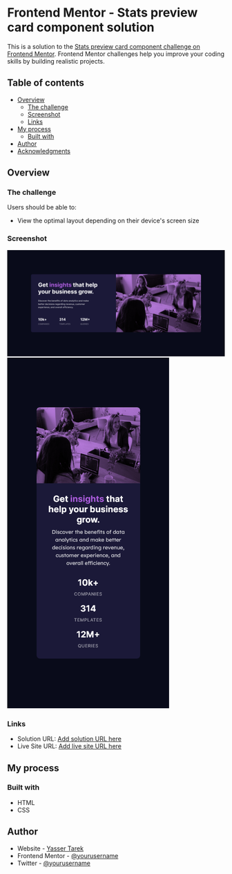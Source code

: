 # Frontend Mentor - Stats preview card component solution

This is a solution to the [Stats preview card component challenge on Frontend Mentor](https://www.frontendmentor.io/challenges/stats-preview-card-component-8JqbgoU62). Frontend Mentor challenges help you improve your coding skills by building realistic projects. 

## Table of contents

- [Overview](#overview)
  - [The challenge](#the-challenge)
  - [Screenshot](#screenshot)
  - [Links](#links)
- [My process](#my-process)
  - [Built with](#built-with)
- [Author](#author)
- [Acknowledgments](#acknowledgments)

## Overview

### The challenge

Users should be able to:

- View the optimal layout depending on their device's screen size

### Screenshot

![](./screenshots/screenshot-desktop-size.png)
![](./screenshots/screenshot-mobile-size.png)

### Links

- Solution URL: [Add solution URL here](https://your-solution-url.com)
- Live Site URL: [Add live site URL here](https://yasertarek.github.io/stats-preview-component/)

## My process

### Built with

- HTML
- CSS
## Author

- Website - [Yasser Tarek](https://github.com/yasertarek)
- Frontend Mentor - [@yourusername](https://www.frontendmentor.io/profile/yasertarek)
- Twitter - [@yourusername](https://www.twitter.com/yasertarek420)
